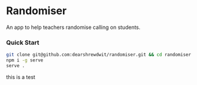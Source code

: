 # Randomiser

An app to help teachers randomise calling on students.

### Quick Start

```sh
git clone git@github.com:dearshrewdwit/randomiser.git && cd randomiser
npm i -g serve
serve .
```

this is a test